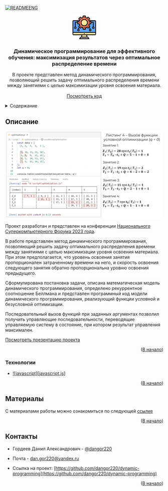 <a id="readme-top"></a>

<!-- PROJECT LOGO -->

[![READMEENG](https://img.shields.io/badge/readme_en-20232A?style=for-the-badge&logo=en)](https://github.com/dangor220/dynamic-programming/blob/main/README.en.md)
<br />

<div align="center">
  <a href="https://github.com/othneildrew/Best-README-Template">
    <img src="assets/readme/logo.png" alt="Logo" width="80" height="80">
  </a>

  <h3 align="center">Динамическое программирование для эффективного обучения: максимизация результатов через оптимальное распределение времени</h3>

  <p align="center">В проекте представлен метод динамического программирования, позволяющий решить задачу оптимального распределения времени между занятиями с целью максимизации уровня освоения материала.
    <br />
    <br />
    <a href="https://github.com/dangor220/dynamic-programming/blob/main/optimization.js">Посмотреть код</a>
  </p>
</div>

<!-- TABLE OF CONTENTS -->
<details>
  <summary>Содержание</summary>
  <ol>
    <li>
      <a href="#описание">Описание</a>
      <ul>
        <li><a href="#технологии">Технологии</a></li>
      </ul>
    </li>
    <li><a href="#материалы">Материалы</a></li>
    <li><a href="#контакты">Контакты</a></li>
  </ol>
</details>

<!-- ABOUT THE PROJECT -->

## Описание

[![Product Name Screen Shot][product-screenshot]](https://www.youtube.com/watch?v=8SOLa45m8fk)

Проект разработан и представлен на конференции [Национального Суперкомпьютерного Форума 2023 года](https://2023.nscf.ru/).

В работе представлен метод динамического программирования, позволяющий решить задачу оптимального распределения времени между занятиями с целью максимизации уровня освоения материала. При этом предполагается, что уровень освоения занятия пропорционален затраченному времени на него, и скорость освоения следующего занятия обратно пропорциональна уровню освоения предыдущего.

Сформулирована постановка задачи, описана математическая модель динамического программирования, определено рекуррентное соотношение Беллмана и представлен программный код модели динамического программирования, реализующий функции условной и безусловной оптимизации.

Последовательный вызов функций при заданных аргументах позволил получить управляющие последовательности, переводящие управляемую систему в состояние, при котором результат управления
максимален.

[Посмотреть презентацию проекта](https://www.youtube.com/watch?v=8SOLa45m8fk)

<p align="right">(<a href="#readme-top">В начало</a>)</p>

### Технологии

- [![javascript][javascript.js]][JS-url]

<p align="right">(<a href="#readme-top">В начало</a>)</p>

## Материалы

С материалами работы можно ознакомиться по следующей [ссылке](https://2023.nscf.ru/TesisAll/06_Reshenie_zadach_optimizatsii/568_GordeevDA.pdf)

<p align="right">(<a href="#readme-top">В начало</a>)</p>

<!-- CONTACT -->

## Контакты

- Гордеев Данил Александрович - [@dangor220](https://t.me/dangor220)
- Почта - [dan.gor220@yandex.ru](dan.gor220@yandex.ru)

- Ссылка на проект: [https://github.com/dangor220/dynamic-programming](https://github.com/dangor220/dynamic-programming)

<p align="right">(<a href="#readme-top">В начало</a>)</p>

<!-- MARKDOWN LINKS & IMAGES -->
<!-- https://www.markdownguide.org/basic-syntax/#reference-style-links -->

[product-screenshot]: assets/readme/product.jpg
[JS.js]: https://img.shields.io/badge/javascript-20232A?style=for-the-badge&logo=javascript
[JS-url]: https://ecma-international.org/publications-and-standards/standards/ecma-262/
